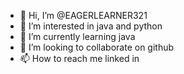 - 👋 Hi, I’m @EAGERLEARNER321
- 👀 I’m interested in java and python
- 🌱 I’m currently learning java
- 💞️ I’m looking to collaborate on github
- 📫 How to reach me linked in

<!---
EAGERLEARNER321/EAGERLEARNER321 is a ✨ special ✨ repository because its `README.md` (this file) appears on your GitHub profile.
You can click the Preview link to take a look at your changes.
--->
